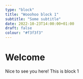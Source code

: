 ```yaml
---
type: "block"
title: "Wooohoo block 1"
subtitle: "Some subtitle"
date: 2022-10-23T14:00:00+01:00
draft: false
colour: "#f3f3f3"
---
```


# Welcome

Nice to see you here! This is block 1
